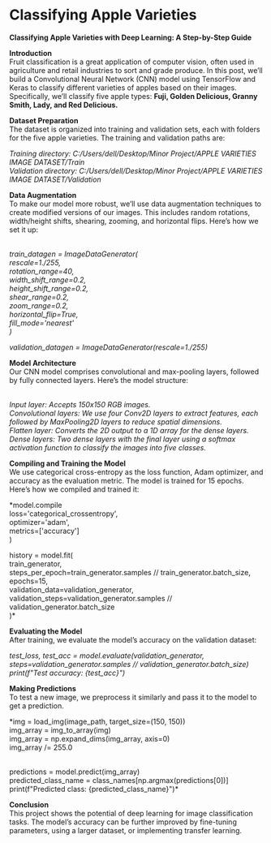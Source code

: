 # Classifying Apple Varieties

**Classifying Apple Varieties with Deep Learning: A Step-by-Step Guide**

**Introduction**<br>
Fruit classification is a great application of computer vision, often used in agriculture and retail industries to sort and grade produce. In this post, we’ll build a Convolutional Neural Network (CNN) model using TensorFlow and Keras to classify different varieties of apples based on their images. Specifically, we’ll classify five apple types: **Fuji, Golden Delicious, Granny Smith, Lady, and Red Delicious.**

**Dataset Preparation**<br>
The dataset is organized into training and validation sets, each with folders for the five apple varieties. The training and validation paths are:<br>

*Training directory: C:/Users/dell/Desktop/Minor Project/APPLE VARIETIES IMAGE DATASET/Train<br>
Validation directory: C:/Users/dell/Desktop/Minor Project/APPLE VARIETIES IMAGE DATASET/Validation*<br>

**Data Augmentation**<br>
To make our model more robust, we’ll use data augmentation techniques to create modified versions of our images. This includes random rotations, width/height shifts, shearing, zooming, and horizontal flips. Here’s how we set it up:<br><br>

*train_datagen = ImageDataGenerator(<br>
    rescale=1./255,<br>
    rotation_range=40,<br>
    width_shift_range=0.2,<br>
    height_shift_range=0.2,<br>
    shear_range=0.2,<br>
    zoom_range=0.2,<br>
    horizontal_flip=True,<br>
    fill_mode='nearest'<br>
)*<br>

*validation_datagen = ImageDataGenerator(rescale=1./255)*<br>

**Model Architecture**<br>
Our CNN model comprises convolutional and max-pooling layers, followed by fully connected layers. Here’s the model structure:<br><br>

*Input layer: Accepts 150x150 RGB images.<br>
Convolutional layers: We use four Conv2D layers to extract features, each followed by MaxPooling2D layers to reduce spatial dimensions.<br>
Flatten layer: Converts the 2D output to a 1D array for the dense layers.<br>
Dense layers: Two dense layers with the final layer using a softmax activation function to classify the images into five classes.*<br>

**Compiling and Training the Model**<br>
We use categorical cross-entropy as the loss function, Adam optimizer, and accuracy as the evaluation metric. The model is trained for 15 epochs. Here’s how we compiled and trained it:<br>

*model.compile<br>
    loss='categorical_crossentropy',<br>
    optimizer='adam',<br>
    metrics=['accuracy']<br>
)<br>

history = model.fit(<br>
    train_generator,<br>
    steps_per_epoch=train_generator.samples // train_generator.batch_size,<br>
    epochs=15,<br>
    validation_data=validation_generator,<br>
    validation_steps=validation_generator.samples // validation_generator.batch_size<br>
)*<br>

**Evaluating the Model**<br>
After training, we evaluate the model’s accuracy on the validation dataset:<br>

*test_loss, test_acc = model.evaluate(validation_generator, steps=validation_generator.samples // validation_generator.batch_size)<br>
print(f"Test accuracy: {test_acc}")*<br>

**Making Predictions**<br>
To test a new image, we preprocess it similarly and pass it to the model to get a prediction.<br>

*img = load_img(image_path, target_size=(150, 150))<br>
img_array = img_to_array(img)<br>
img_array = np.expand_dims(img_array, axis=0)<br>
img_array /= 255.0<br><br>

predictions = model.predict(img_array)<br>
predicted_class_name = class_names[np.argmax(predictions[0])]<br>
print(f"Predicted class: {predicted_class_name}")*<br>

**Conclusion**<br>
This project shows the potential of deep learning for image classification tasks. The model’s accuracy can be further improved by fine-tuning parameters, using a larger dataset, or implementing transfer learning.
